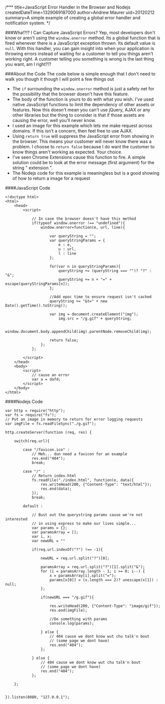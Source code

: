 /***
title=JavaScript Error Handler in the Browser and Nodejs
createdDateTime=1329069187000
author=Andrew Maurer
uid=20120212
summary=A simple example of creating a global error handler and notification system.
*/

###Wha!?!? I Can Capture JavaScript Errors?
Yep, most developers don't know or aren't using the `window.onerror` method. Its a global function that is fired whenever there is a JavaScript exception thrown. Its default value is `null`. With this handler, you can gain insight into when your application is throwing errors instead of waiting for a customer to tell you things aren't working right. A customer telling you something is wrong is the last thing you want, am I right?!?

###About the Code
The code below is simple enough that I don't need to walk you though it though I will point a few things out

* The `if` surrounding the `window.onerror` method is just a safety net for the possibility that the browser doesn't have this feature.
* The body of the function is yours to do with what you wish. I've used native JavaScript functions to limit the dependency of other assets or features. Now this doesn't mean you can't use jQuery, AJAX or any other libraries but the thing to consider is that if those assets are causing the error, well you'll never know.
* I used an image for this example which lets me make request across domains. If this isn't a concern, then feel free to use AJAX.
* Using `return true` will suppress the JavaScript error from showing in the browser. This means your customer will never know there was a problem. I choose to `return false` because I do want the customer to know things aren't working as expected. Your choice.
* I've seen Chrome Extensions cause this function to fire. A simple solution could be to look at the error message (first argument) for the string " extension ".
* The Nodejs code for this example is meaningless but is a good showing of how to return a image for a request

####JavaScript Code
	

	<!doctype html>
	<html>
		<head>
			<script>

				// In case the browser doesn't have this method
				if(typeof window.onerror !== "undefined"){
					window.onerror=function(e, url, line){

						var queryString = "";
						var queryStringParams = {
							e : e,
							u : url,
							l : line
						};

						for(var n in queryStringParams){
							queryString += (queryString === "")? "?" : "&";
							queryString += n + "=" + escape(queryStringParams[n]);
						};

						//Add epoc time to ensure request isn't cached
						queryString += "&t=" + new Date().getTime().toString();
						
						var img = document.createElement("img");
							img.src = "/g.gif" + queryString;

						window.document.body.appendChild(img).parentNode.removeChild(img);

						return false;
					};
				};

			</script>
		</head>
		<body>
			<script>
				// cause an error
				var a = dafd;
			</script>
		</body>
	</html>


####Nodejs Code

	
	var http = require("http");
	var fs = require("fs");
	// Put an image in memory to return for error logging requests
	var imgFile = fs.readFileSync("./g.gif");

	http.createServer(function (req, res) {

		switch(req.url){

			case "/favicon.ico" :
				// Meh... dun need a favicon for an example
				res.end("404");
				break;

			case "/" :
				// Return index.html
				fs.readFile("./index.html", function(e, data){
					res.writeHead(200, {"Content-Type": "text/html"});
					res.end(data);
				});
				break;
				
			default : 

				// Bust out the querystring params cause we're not interested
				// in using express to make our lives simple...
				var params = {};
				var paramsArray = [];
				var i, x;
				var newURL = ""

				if(req.url.indexOf("?") !== -1){

					newURL = req.url.split("?")[0];

					paramsArray = req.url.split("?")[1].split("&");
					for (i = paramsArray.length - 1; i >= 0; i--) {
						x = paramsArray[i].split("=");
						params[x[0]] = (x.length === 2)? unescape(x[1]) : null;
					};

					if(newURL === "/g.gif"){

						res.writeHead(200, {"Content-Type": "image/gif"});
						res.end(imgFile);

						//Do something with params
						console.log(params);
						
					} else {
						// 404 cause we dont know wut chu talk'n bout 
						// (some page we dont have)
						res.end("404");
					};

				} else {
					// 404 cause we dont know wut chu talk'n bout 
					// (some page we dont have)
					res.end("404");
				};

		};


	}).listen(8080, "127.0.0.1");


